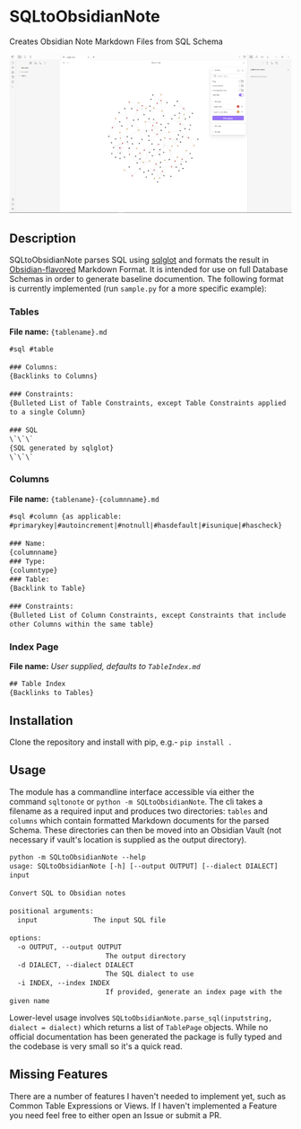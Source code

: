 # SQLtoObsidianNote
 Creates Obsidian Note Markdown Files from SQL Schema

<a href="readmeimgs/graph.png"><img src="readmeimgs/graph-sample.png" alt="samplegraph" /></a>

## Description
SQLtoObsidianNote parses SQL using [sqlglot](https://github.com/tobymao/sqlglot) and formats the result in [Obsidian-flavored](https://obsidian.md/) Markdown Format. It is intended for use on full Database Schemas in order to generate baseline documention. The following format is currently implemented (run `sample.py` for a more specific example):

### Tables
**File name:** `{tablename}.md`
```
#sql #table

### Columns:
{Backlinks to Columns}

### Constraints:
{Bulleted List of Table Constraints, except Table Constraints applied to a single Column}

### SQL
\`\`\`
{SQL generated by sqlglot}
\`\`\`
```

### Columns
**File name:** `{tablename}-{columnname}.md`
```
#sql #column {as applicable: #primarykey|#autoincrement|#notnull|#hasdefault|#isunique|#hascheck}

### Name:
{columnname}
### Type:
{columntype}
### Table:
{Backlink to Table}

### Constraints:
{Bulleted List of Column Constraints, except Constraints that include other Columns within the same table}
```

### Index Page
**File name:** *User supplied, defaults to `TableIndex.md`*
```
## Table Index
{Backlinks to Tables}
```

## Installation
Clone the repository and install with pip, e.g.- `pip install .`

## Usage
The module has a commandline interface accessible via either the command `sqltonote` or `python -m SQLtoObsidianNote`. The cli takes a filename as a required input and produces two directories: `tables` and `columns` which contain formatted Markdown documents for the parsed Schema. These directories can then be moved into an Obsidian Vault (not necessary if vault's location is supplied as the output directory).
```
python -m SQLtoObsidianNote --help
usage: SQLtoObsidianNote [-h] [--output OUTPUT] [--dialect DIALECT] input

Convert SQL to Obsidian notes

positional arguments:
  input              The input SQL file

options:
  -o OUTPUT, --output OUTPUT
                        The output directory
  -d DIALECT, --dialect DIALECT
                        The SQL dialect to use
  -i INDEX, --index INDEX
                        If provided, generate an index page with the given name
```

Lower-level usage involves `SQLtoObsidianNote.parse_sql(inputstring, dialect = dialect)` which returns a list of `TablePage` objects. While no official documentation has been generated the package is fully typed and the codebase is very small so it's a quick read.

## Missing Features
There are a number of features I haven't needed to implement yet, such as Common Table Expressions or Views. If I haven't implemented a Feature you need feel free to either open an Issue or submit a PR.
